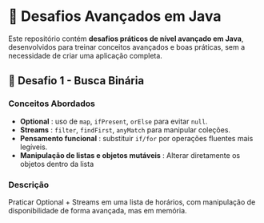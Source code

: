 # 🚀 Desafios Avançados em Java

Este repositório contém **desafios práticos de nível avançado em Java**, desenvolvidos para treinar conceitos avançados e boas práticas, sem a necessidade de criar uma aplicação completa.

## 📌 Desafio 1 - Busca Binária

### Conceitos Abordados
- **Optional** : uso de `map`, `ifPresent`, `orElse` para evitar `null`.
- **Streams** : `filter`, `findFirst`, `anyMatch` para manipular coleções.
- **Pensamento funcional** : substituir `if/for` por operações fluentes mais legíveis. 
- **Manipulação de listas e objetos mutáveis** : Alterar diretamente os objetos dentro da lista

### Descrição

Praticar Optional + Streams em uma lista de horários, com manipulação de disponibilidade de forma avançada, mas em memória.

